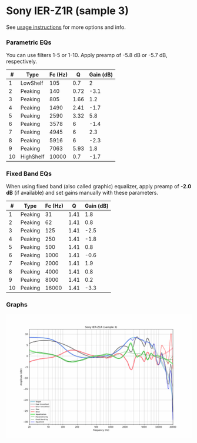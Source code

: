 # Sony IER-Z1R (sample 3)
See [usage instructions](https://github.com/jaakkopasanen/AutoEq#usage) for more options and info.

### Parametric EQs
You can use filters 1-5 or 1-10. Apply preamp of -5.8 dB or -5.7 dB, respectively.

|   # | Type      |   Fc (Hz) |    Q |   Gain (dB) |
|-----|-----------|-----------|------|-------------|
|   1 | LowShelf  |       105 | 0.7  |         2   |
|   2 | Peaking   |       140 | 0.72 |        -3.1 |
|   3 | Peaking   |       805 | 1.66 |         1.2 |
|   4 | Peaking   |      1490 | 2.41 |        -1.7 |
|   5 | Peaking   |      2590 | 3.32 |         5.8 |
|   6 | Peaking   |      3578 | 6    |        -1.4 |
|   7 | Peaking   |      4945 | 6    |         2.3 |
|   8 | Peaking   |      5916 | 6    |        -2.3 |
|   9 | Peaking   |      7063 | 5.93 |         1.8 |
|  10 | HighShelf |     10000 | 0.7  |        -1.7 |

### Fixed Band EQs
When using fixed band (also called graphic) equalizer, apply preamp of **-2.0 dB** (if available) and set gains manually with these parameters.

|   # | Type    |   Fc (Hz) |    Q |   Gain (dB) |
|-----|---------|-----------|------|-------------|
|   1 | Peaking |        31 | 1.41 |         1.8 |
|   2 | Peaking |        62 | 1.41 |         0.8 |
|   3 | Peaking |       125 | 1.41 |        -2.5 |
|   4 | Peaking |       250 | 1.41 |        -1.8 |
|   5 | Peaking |       500 | 1.41 |         0.8 |
|   6 | Peaking |      1000 | 1.41 |        -0.6 |
|   7 | Peaking |      2000 | 1.41 |         1.9 |
|   8 | Peaking |      4000 | 1.41 |         0.8 |
|   9 | Peaking |      8000 | 1.41 |         0.2 |
|  10 | Peaking |     16000 | 1.41 |        -3.3 |

### Graphs
![](./Sony%20IER-Z1R%20(sample%203).png)
